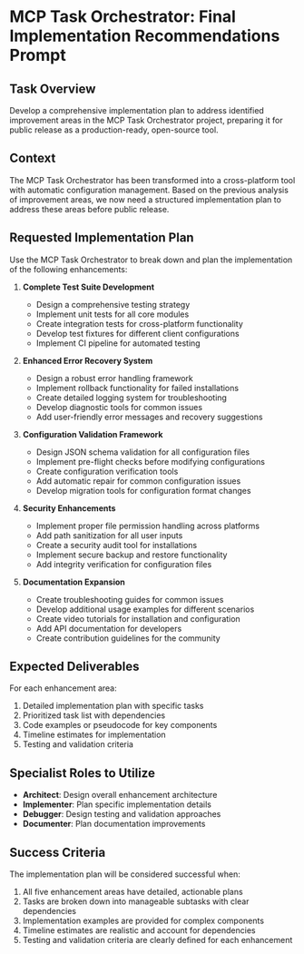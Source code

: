 # MCP Task Orchestrator: Final Implementation Recommendations Prompt

## Task Overview

Develop a comprehensive implementation plan to address identified improvement areas in the MCP Task Orchestrator project, preparing it for public release as a production-ready, open-source tool.

## Context

The MCP Task Orchestrator has been transformed into a cross-platform tool with automatic configuration management. Based on the previous analysis of improvement areas, we now need a structured implementation plan to address these areas before public release.

## Requested Implementation Plan

Use the MCP Task Orchestrator to break down and plan the implementation of the following enhancements:

1. **Complete Test Suite Development**
   - Design a comprehensive testing strategy
   - Implement unit tests for all core modules
   - Create integration tests for cross-platform functionality
   - Develop test fixtures for different client configurations
   - Implement CI pipeline for automated testing

2. **Enhanced Error Recovery System**
   - Design a robust error handling framework
   - Implement rollback functionality for failed installations
   - Create detailed logging system for troubleshooting
   - Develop diagnostic tools for common issues
   - Add user-friendly error messages and recovery suggestions

3. **Configuration Validation Framework**
   - Design JSON schema validation for all configuration files
   - Implement pre-flight checks before modifying configurations
   - Create configuration verification tools
   - Add automatic repair for common configuration issues
   - Develop migration tools for configuration format changes

4. **Security Enhancements**
   - Implement proper file permission handling across platforms
   - Add path sanitization for all user inputs
   - Create a security audit tool for installations
   - Implement secure backup and restore functionality
   - Add integrity verification for configuration files

5. **Documentation Expansion**
   - Create troubleshooting guides for common issues
   - Develop additional usage examples for different scenarios
   - Create video tutorials for installation and configuration
   - Add API documentation for developers
   - Create contribution guidelines for the community

## Expected Deliverables

For each enhancement area:
1. Detailed implementation plan with specific tasks
2. Prioritized task list with dependencies
3. Code examples or pseudocode for key components
4. Timeline estimates for implementation
5. Testing and validation criteria

## Specialist Roles to Utilize

- **Architect**: Design overall enhancement architecture
- **Implementer**: Plan specific implementation details
- **Debugger**: Design testing and validation approaches
- **Documenter**: Plan documentation improvements

## Success Criteria

The implementation plan will be considered successful when:
1. All five enhancement areas have detailed, actionable plans
2. Tasks are broken down into manageable subtasks with clear dependencies
3. Implementation examples are provided for complex components
4. Timeline estimates are realistic and account for dependencies
5. Testing and validation criteria are clearly defined for each enhancement